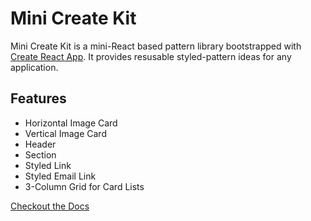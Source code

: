 
# Mini Create Kit
Mini Create Kit is a mini-React based pattern library bootstrapped with [Create React App](https://github.com/facebook/create-react-app). It provides resusable styled-pattern ideas for any application. 

## Features
* Horizontal Image Card 
* Vertical Image Card
* Header
* Section
* Styled Link 
* Styled Email Link
* 3-Column Grid for Card Lists

[Checkout the Docs](https://zoracreates.github.io/mini-create-kit/)